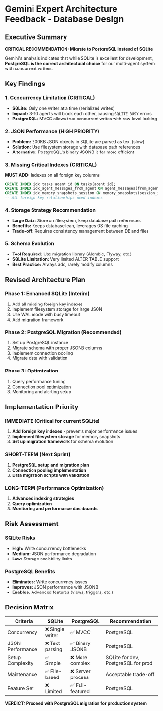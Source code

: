 # Gemini Expert Architecture Feedback - Database Design

## Executive Summary

**CRITICAL RECOMMENDATION: Migrate to PostgreSQL instead of SQLite**

Gemini's analysis indicates that while SQLite is excellent for development, **PostgreSQL is the correct architectural choice** for our multi-agent system with concurrent writers.

## Key Findings

### 1. Concurrency Limitation (CRITICAL)
- **SQLite:** Only one writer at a time (serialized writes)
- **Impact:** 3-10 agents will block each other, causing `SQLITE_BUSY` errors
- **PostgreSQL:** MVCC allows true concurrent writes with row-level locking

### 2. JSON Performance (HIGH PRIORITY)
- **Problem:** 200KB JSON objects in SQLite are parsed as text (slow)
- **Solution:** Use filesystem storage with database path references
- **Alternative:** PostgreSQL's binary JSONB is far more efficient

### 3. Missing Critical Indexes (CRITICAL)
**MUST ADD:** Indexes on all foreign key columns
```sql
CREATE INDEX idx_tasks_agent_id ON tasks(agent_id);
CREATE INDEX idx_agent_messages_from_agent ON agent_messages(from_agent);
CREATE INDEX idx_memory_snapshots_session ON memory_snapshots(session_id);
-- All foreign key relationships need indexes
```

### 4. Storage Strategy Recommendation
- **Large Data:** Store on filesystem, keep database path references
- **Benefits:** Keeps database lean, leverages OS file caching
- **Trade-off:** Requires consistency management between DB and files

### 5. Schema Evolution
- **Tool Required:** Use migration library (Alembic, Flyway, etc.)
- **SQLite Limitation:** Very limited ALTER TABLE support
- **Best Practice:** Always add, rarely modify columns

## Revised Architecture Plan

### Phase 1: Enhanced SQLite (Interim)
1. Add all missing foreign key indexes
2. Implement filesystem storage for large JSON
3. Use WAL mode with busy timeout
4. Add migration framework

### Phase 2: PostgreSQL Migration (Recommended)
1. Set up PostgreSQL instance
2. Migrate schema with proper JSONB columns
3. Implement connection pooling
4. Migrate data with validation

### Phase 3: Optimization
1. Query performance tuning
2. Connection pool optimization
3. Monitoring and alerting setup

## Implementation Priority

### IMMEDIATE (Critical for current SQLite)
1. **Add foreign key indexes** - prevents major performance issues
2. **Implement filesystem storage** for memory snapshots
3. **Set up migration framework** for schema evolution

### SHORT-TERM (Next Sprint)
1. **PostgreSQL setup and migration plan**
2. **Connection pooling implementation**
3. **Data migration scripts with validation**

### LONG-TERM (Performance Optimization)
1. **Advanced indexing strategies**
2. **Query optimization**
3. **Monitoring and performance dashboards**

## Risk Assessment

### SQLite Risks
- **High:** Write concurrency bottlenecks
- **Medium:** JSON performance degradation
- **Low:** Storage scalability limits

### PostgreSQL Benefits
- **Eliminates:** Write concurrency issues
- **Improves:** JSON performance with JSONB
- **Enables:** Advanced features (views, triggers, etc.)

## Decision Matrix

| Criteria | SQLite | PostgreSQL | Recommendation |
|----------|--------|------------|----------------|
| Concurrency | ❌ Single writer | ✅ MVCC | PostgreSQL |
| JSON Performance | ❌ Text parsing | ✅ Binary JSONB | PostgreSQL |
| Setup Complexity | ✅ Simple | ❌ More complex | SQLite for dev, PostgreSQL for prod |
| Maintenance | ✅ File-based | ❌ Server process | Acceptable trade-off |
| Feature Set | ❌ Limited | ✅ Full-featured | PostgreSQL |

**VERDICT: Proceed with PostgreSQL migration for production system**